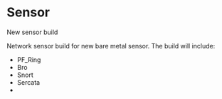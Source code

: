 # Sensor
New sensor build

Network sensor build for new bare metal sensor.  The build will include:

- PF_Ring
- Bro
- Snort
- Sercata
- 
